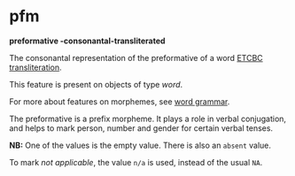 # pfm

**preformative -consonantal-transliterated**


The consonantal representation of the preformative of a word
[ETCBC transliteration](https://shebanq.ancient-data.org/shebanq/static/docs/ETCBC4-transcription.pdf).

This feature is present on objects of type *word*.

For more about features on morphemes, see [word grammar](wordgrammar).

The preformative is a prefix morpheme. It plays a role in verbal conjugation, and helps
to mark person, number and gender for certain verbal tenses.

**NB:**
One of the values is the empty value. There is also an `absent` value.

To mark *not applicable*, the value `n/a` is used, instead of the usual `NA`.

